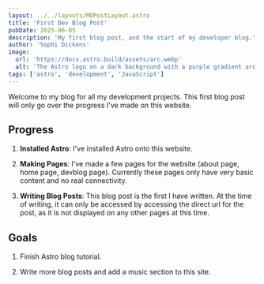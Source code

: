 ```yaml
---
layout: ../../layouts/MDPostLayout.astro
title: 'First Dev Blog Post'
pubDate: 2025-06-05
description: 'My first blog post, and the start of my developer blog.'
author: 'Sophi Dickens'
image:
  url: 'https://docs.astro.build/assets/arc.webp'
  alt: 'The Astro logo on a dark background with a purple gradient arc.'
tags: ['astro', 'development', 'JavaScript']
---
```

Welcome to my blog for all my development projects. This first blog post will only go over the progress I've made on this website.

## Progress

1. **Installed Astro**: I've installed Astro onto this website.

2. **Making Pages**: I've made a few pages for the website (about page, home page, devblog page). Currently these pages only have very basic content and no real connectivity.

3. **Writing Blog Posts**: This blog post is the first I have written. At the time of writing, it can only be accessed by accessing the direct url for the post, as it is not displayed on any other pages at this time.

## Goals

1. Finish Astro blog tutorial.

2. Write more blog posts and add a music section to this site.
